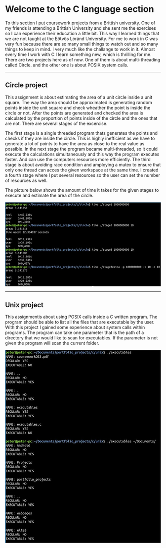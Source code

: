 # Welcome to the C language section

To this section I put coursework projects from a Brittish university. One of my friends is attending a Brittish University and she sent me the exercises so I can experience their education a little bit. This way I learned things that we are not taught at the Eötvös Lóránd University. 
For me to work in C was very fun because there are so many small things to watch out and so many things to keep in mind. I very much like the challange to work in it. Almost every time I work with C I learn something new, which is thrilling for me.
There are two projects here as of now. One of them is about multi-threading called Circle. and the other one is about POSIX system calls.

---

## Circle project

This assignment is about estimating the area of a unit circle inside a unit square. The way the area should be approximated is generating random points inside the unit square and check wheather the point is inside the circle or not. After the points are generated and checked the area is calculated by the proportion of points inside of the circle and the ones that are not. There are several stages of the excercise. 

The first stage is a single threaded program thats generates the points and checks if they are inside the circle. This is highly inefficient as we have to generate a lot of points to have the area as close to the real value as possible. 
In the next stage the program became multi-threaded, so it could execute the calculations simultaneously and this way the program executes faster. And can use the computers resources more efficiently. 
The third stage is about avoiding race condition and amploying a mutex to ensure that only one thread can acces the given workspace at the same time.
I created a fourth stage where I put several resources so the user can set the number of resources as well.

The picture below shows the amount of time it takes for the given stages to execute and estimate the area of the circle.

![screenshot of the circle project](./readme_pics/circle/progress.jpg) 

---

## Unix project

This assignmentis about using POSIX calls inside a C written program. The program should be able to list all the files that are executable by the user. With this project I gained some experience about system calls within programs.
The program can take one parameter that is the path of a directory that we would like to scan for executables. If the parameter is not given the program will scan the current folder.

![screenshot of the executables project](./readme_pics/unix/executables.jpg)